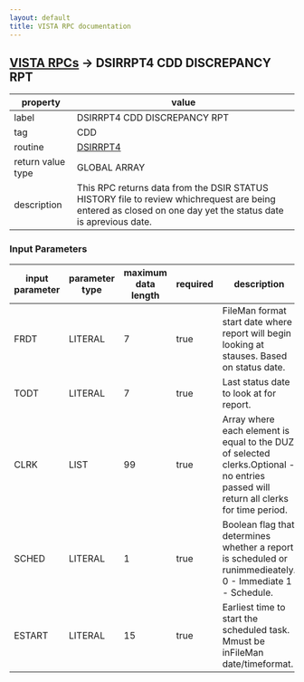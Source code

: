 ```yaml
---
layout: default
title: VISTA RPC documentation
---
```




## [VISTA RPCs](TableOfContent.md) &#8594; DSIRRPT4 CDD DISCREPANCY RPT 

 property | value 
--- | --- 
 label | DSIRRPT4 CDD DISCREPANCY RPT
 tag | CDD
 routine | [DSIRRPT4](http://code.osehra.org/dox/Routine_DSIRRPT4_source.html)
 return value type | GLOBAL ARRAY
 description | This RPC returns data from the DSIR STATUS HISTORY file to review whichrequest are being entered as closed on one day yet the status date is aprevious date.

### Input Parameters

| input parameter | parameter type | maximum data length | required | description | 
| --- | --- | --- | --- | --- | 
| FRDT | LITERAL | 7 | true | FileMan format start date where report will begin looking at stauses. Based on status date. | 
| TODT | LITERAL | 7 | true | Last status date to look at for report. | 
| CLRK | LIST | 99 | true | Array where each element is equal to the DUZ of selected clerks.Optional - no entries passed will return all clerks for time period. | 
| SCHED | LITERAL | 1 | true | Boolean flag that determines whether a report is scheduled or runimmedieately. 0 - Immediate  1 - Schedule. | 
| ESTART | LITERAL | 15 | true | Earliest time to start the scheduled task.  Mmust be inFileMan date/timeformat. | 